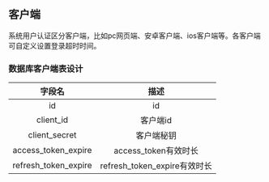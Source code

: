 ## 客户端

系统用户认证区分客户端，比如pc网页端、安卓客户端、ios客户端等。各客户端可自定义设置登录超时时间。

### 数据库客户端表设计

|字段名	    			|描述   	            		|
|:----: 				|:----:             		|
|id   					|id		            		|
|client_id				|客户端id	     			|
|client_secret			|客户端秘钥					|
|access_token_expire	|access_token有效时长			|
|refresh_token_expire	|refresh_token_expire有效时长|
